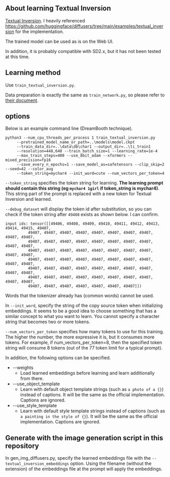 ## About learning Textual Inversion

[Textual Inversion](https://textual-inversion.github.io/). I heavily referenced https://github.com/huggingface/diffusers/tree/main/examples/textual_inversion for the implementation.

The trained model can be used as is on the Web UI.

In addition, it is probably compatible with SD2.x, but it has not been tested at this time.

## Learning method

Use ``train_textual_inversion.py``.

Data preparation is exactly the same as ``train_network.py``, so please refer to [their document](./train_network_README-en.md).

## options

Below is an example command line (DreamBooth technique).

```
python3 --num_cpu_threads_per_process 1 train_textual_inversion.py
     --pretrained_model_name_or_path=..\models\model.ckpt
     --train_data_dir=..\data\db\char1 --output_dir=..\ti_train1
     --resolution=448,640 --train_batch_size=1 --learning_rate=1e-4
     --max_train_steps=400 --use_8bit_adam --xformers --mixed_precision=fp16
     --save_every_n_epochs=1 --save_model_as=safetensors --clip_skip=2 --seed=42 --color_aug
     --token_string=mychar4 --init_word=cute --num_vectors_per_token=4
```

``--token_string`` specifies the token string for learning. __The learning prompt should contain this string (eg ``mychar4 1girl`` if token_string is mychar4)__. This string part of the prompt is replaced with a new token for Textual Inversion and learned.

``--debug_dataset`` will display the token id after substitution, so you can check if the token string after ``49408`` exists as shown below. I can confirm.

```
input ids: tensor([[49406, 49408, 49409, 49410, 49411, 49412, 49413, 49414, 49415, 49407,
          49407, 49407, 49407, 49407, 49407, 49407, 49407, 49407, 49407, 49407,
          49407, 49407, 49407, 49407, 49407, 49407, 49407, 49407, 49407, 49407,
          49407, 49407, 49407, 49407, 49407, 49407, 49407, 49407, 49407, 49407,
          49407, 49407, 49407, 49407, 49407, 49407, 49407, 49407, 49407, 49407,
          49407, 49407, 49407, 49407, 49407, 49407, 49407, 49407, 49407, 49407,
          49407, 49407, 49407, 49407, 49407, 49407, 49407, 49407, 49407, 49407,
          49407, 49407, 49407, 49407, 49407, 49407, 49407]])
```

Words that the tokenizer already has (common words) cannot be used.

In ``--init_word``, specify the string of the copy source token when initializing embeddings. It seems to be a good idea to choose something that has a similar concept to what you want to learn. You cannot specify a character string that becomes two or more tokens.

``--num_vectors_per_token`` specifies how many tokens to use for this training. The higher the number, the more expressive it is, but it consumes more tokens. For example, if num_vectors_per_token=8, then the specified token string will consume 8 tokens (out of the 77 token limit for a typical prompt).


In addition, the following options can be specified.

* --weights
   * Load learned embeddings before learning and learn additionally from there.
* --use_object_template
   * Learn with default object template strings (such as ``a photo of a {}``) instead of captions. It will be the same as the official implementation. Captions are ignored.
* --use_style_template
   * Learn with default style template strings instead of captions (such as ``a painting in the style of {}``). It will be the same as the official implementation. Captions are ignored.

## Generate with the image generation script in this repository

In gen_img_diffusers.py, specify the learned embeddings file with the ``--textual_inversion_embeddings`` option. Using the filename (without the extension) of the embeddings file at the prompt will apply the embeddings.